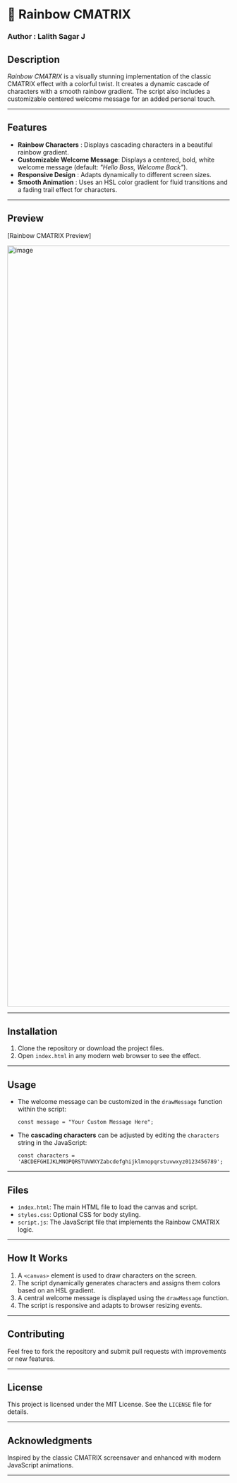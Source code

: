# 🌈 Rainbow CMATRIX
### **Author : Lalith Sagar J**

## Description
*Rainbow CMATRIX* is a visually stunning implementation of the classic CMATRIX effect with a colorful twist. It creates a dynamic cascade of characters with a smooth rainbow gradient. The script also includes a customizable centered welcome message for an added personal touch.

---

## Features
- **Rainbow Characters** : Displays cascading characters in a beautiful rainbow gradient.
- **Customizable Welcome Message**: Displays a centered, bold, white welcome message (default: *"Hello Boss, Welcome Back"*).
- **Responsive Design** : Adapts dynamically to different screen sizes.
- **Smooth Animation** : Uses an HSL color gradient for fluid transitions and a fading trail effect for characters.

---

## Preview
[Rainbow CMATRIX Preview] 

<img width="1725" alt="image" src="https://github.com/user-attachments/assets/7873a24c-ff96-4e8c-9574-e4742b715506" />

---

## Installation

1. Clone the repository or download the project files.
2. Open `index.html` in any modern web browser to see the effect.

---

## Usage
- The welcome message can be customized in the `drawMessage` function within the script:
  ```
  const message = "Your Custom Message Here";
  ```

- The **cascading characters** can be adjusted by editing the `characters` string in the JavaScript:
  ```
  const characters = 'ABCDEFGHIJKLMNOPQRSTUVWXYZabcdefghijklmnopqrstuvwxyz0123456789';
  ```

---

## Files
- `index.html`: The main HTML file to load the canvas and script.
- `styles.css`: Optional CSS for body styling.
- `script.js`: The JavaScript file that implements the Rainbow CMATRIX logic.

---

## How It Works
1. A `<canvas>` element is used to draw characters on the screen.
2. The script dynamically generates characters and assigns them colors based on an HSL gradient.
3. A central welcome message is displayed using the `drawMessage` function.
4. The script is responsive and adapts to browser resizing events.

---

## Contributing
Feel free to fork the repository and submit pull requests with improvements or new features.

---

## License
This project is licensed under the MIT License. See the `LICENSE` file for details.

---

## Acknowledgments
Inspired by the classic CMATRIX screensaver and enhanced with modern JavaScript animations.

---
